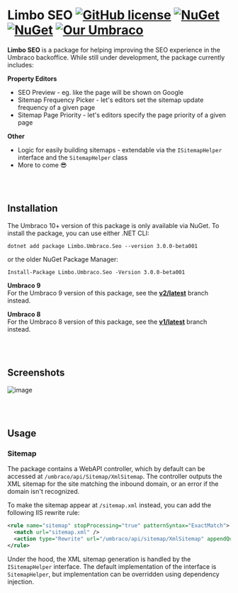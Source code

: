 # Limbo SEO [![GitHub license](https://img.shields.io/badge/license-MIT-blue.svg)](LICENSE.md) [![NuGet](https://img.shields.io/nuget/vpre/Limbo.Umbraco.Seo.svg)](https://www.nuget.org/packages/Limbo.Umbraco.Seo) [![NuGet](https://img.shields.io/nuget/dt/Limbo.Umbraco.Seo.svg)](https://www.nuget.org/packages/Limbo.Umbraco.Seo) [![Our Umbraco](https://img.shields.io/badge/our-umbraco-%233544B1)](https://our.umbraco.com/packages/developer-tools/limbo-seo/)


**Limbo SEO** is a package for helping improving the SEO experience in the Umbraco backoffice. While still under development, the package currently includes:

 

**Property Editors**  

- SEO Preview - eg. like the page will be shown on Google
- Sitemap Frequency Picker - let's editors set the sitemap update frequency of a given page
- Sitemap Page Priority - let's editors specify the page priority of a given page

**Other**  

- Logic for easily building sitemaps - extendable via the `ISitemapHelper` interface and the `SitemapHelper` class
- More to come 😎














<br /><br />

## Installation

The Umbraco 10+ version of this package is only available via NuGet. To install the package, you can use either .NET CLI:

```
dotnet add package Limbo.Umbraco.Seo --version 3.0.0-beta001
```

or the older NuGet Package Manager:

```
Install-Package Limbo.Umbraco.Seo -Version 3.0.0-beta001
```

**Umbraco 9**  
For the Umbraco 9 version of this package, see the [**v2/latest**](https://github.com/limbo-works/Limbo.Umbraco.Seo/tree/v2/main) branch instead.

**Umbraco 8**  
For the Umbraco 8 version of this package, see the [**v1/latest**](https://github.com/limbo-works/Limbo.Umbraco.Seo/tree/v1/main) branch instead.




<br /><br />

## Screenshots

![image](https://user-images.githubusercontent.com/3634580/148427849-7ac515ad-de78-49bc-8312-6782fb9fdf55.png)




<br /><br />

## Usage

### Sitemap

The package contains a WebAPI controller, which by default can be accessed at `/umbraco/api/Sitemap/XmlSitemap`. The controller outputs the XML sitemap for the site matching the inbound domain, or an error if the domain isn't recognized.

To make the sitemap appear at `/sitemap.xml` instead, you can add the following IIS rewrite rule:

```xml
<rule name="sitemap" stopProcessing="true" patternSyntax="ExactMatch">
  <match url="sitemap.xml" />
  <action type="Rewrite" url="/umbraco/api/sitemap/XmlSitemap" appendQueryString="false" redirectType="Found" statusCode="200" />
</rule>
```

Under the hood, the XML sitemap generation is handled by the `ISitemapHelper` interface. The default implementation of the interface is `SitemapHelper`, but implementation can be overridden using dependency injection.
